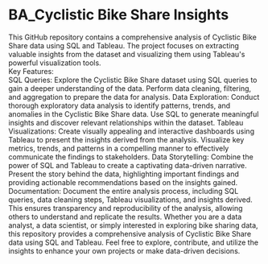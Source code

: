 # BA_Cyclistic Bike Share Insights
This GitHub repository contains a comprehensive analysis of Cyclistic Bike Share data using SQL and Tableau. The project focuses on extracting valuable insights from the dataset and visualizing them using Tableau's powerful visualization tools.  
Key Features:  
SQL Queries: Explore the Cyclistic Bike Share dataset using SQL queries to gain a deeper understanding of the data. Perform data cleaning, filtering, and aggregation to prepare the data for analysis. Data Exploration: Conduct thorough exploratory data analysis to identify patterns, trends, and anomalies in the Cyclistic Bike Share data. Use SQL to generate meaningful insights and discover relevant relationships within the dataset. 
Tableau Visualizations: Create visually appealing and interactive dashboards using Tableau to present the insights derived from the analysis. Visualize key metrics, trends, and patterns in a compelling manner to effectively communicate the findings to stakeholders. 
Data Storytelling: Combine the power of SQL and Tableau to create a captivating data-driven narrative. Present the story behind the data, highlighting important findings and providing actionable recommendations based on the insights gained. 
Documentation: Document the entire analysis process, including SQL queries, data cleaning steps, Tableau visualizations, and insights derived. This ensures transparency and reproducibility of the analysis, allowing others to understand and replicate the results. 
Whether you are a data analyst, a data scientist, or simply interested in exploring bike sharing data, this repository provides a comprehensive analysis of Cyclistic Bike Share data using SQL and Tableau. Feel free to explore, contribute, and utilize the insights to enhance your own projects or make data-driven decisions.
